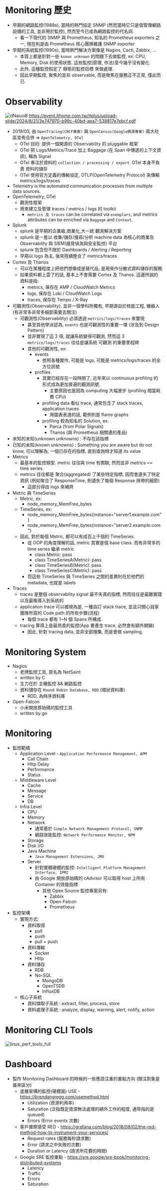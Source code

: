 # Monitoring 歷史

- 早期的網路監控(1988s), 當時的熱門協定 SNMP (然而當時它只是個管理網路設備的工具, 並非用於監控), 然而至今已成為網路監控的代名詞.
  - 看一下現代的 SNMP 與 Prometheus, 知名的 Prometheus exporters 之一, 現在則是由 Prometheus 核心團隊維護 SNMP exporter
- 早期的系統監控(1990s), 當時熱門解決方案像是 Nagios, Cacti, Zabbix, ...
  - 本質上都是針對一些 `known unknown` 的問題下去做監控, ex: CPU, Memory, Disk 的使用狀態. 這些監控(原理, 作法)至今幾乎沒有變化
  - 此外, 這種監控假定了 靜態的監控目標 來做處理.
  - 因此早期監控, 聚焦的並非 observable, 而是聚焦在服務正不正常, 僅此而已.

# Observability

![dNaiuoB](./img/dNaiuoB.png)
https://event.ithome.com.tw/itplus/upload-slide/2024/8/21/3e747970-b99c-40bd-aea7-538817e7ebcf.pdf

- 2019/05, 由 `OpenTracing(CNCF專案)` 與 `OpenCensus(Google開源專案)` 兩大社區宣佈合併 => `OpenTelemetry, OTel`
  - OTel 目的: 提供一個開源的 Observability 的 pluggable 框架
  - OTel 把 Logs/Metrics/Trace 加上 Baggage (在 Span 中傳遞的上下文資訊), 稱為 Signal
  - OTel 專注於資料的 `collection / processing / export`. OTel 本身不負責 資料的儲存
  - OTel 使用官方定義的傳輸協定, OTLP(OpenTelemetry Protocol) 來傳輸 metrics/logs/traces
- Telemetry is the automated communication processes from multiple data sources.
- OpenTelemetry, OTel
  - 觀測性框架
  - 用來建立及管理 traces / metrics / logs 的 toolkit
    - `metrics 及 traces` can be correlated via `exemplars`, and metrics attributes can be enriched via `Baggage` and `Context`.
- Splunk
  - splunk 是早期的企業級,商業化,大一統 觀測解決方案
  - splunk 是一套以 收集/儲存/搜尋/分析 machine data 為核心的商業及 Observability 與 SIEM(威脅偵測與安全監控) 平台
  - splunk 包含但不限於 Dashboards / Alerting / Reporting
  - 早期以 logs 為主, 後來陸續整合了 metrics/traces
- Cortex 及 Thanos
  - 可以在某種程度上把他們想像成是替代品, 是用來作分散式資料儲存的服務
  - 如果資料都上雲了的話, 基本上不會需要 Cortex 及 Thanos. 這邊所說的資料是指:
    - metrics, 保存在 AMP / CloudWatch Metrics
    - logs, 保存在 Loki / CloudWatch Logs
    - traces, 保存在 Tempo / X-Ray
- 可觀測性(Observability), 並非一個學科所獨有, 早期源自於核能工程, 機器人 (有非常多非常多細節需要去關注)
  - 可觀測性(Observability) 必須透過 `metrics/logs/traces` 來實現
    - 甚至其他學派認為, `events` 也是可觀測性的重要一環 (涉及到 Design Pattern)
    - 並非實現了這 3 項, 就讓系統變得可觀測, 然而這 3 `metrics/logs/traces` 往往是讓系統 可觀測 的重要里程碑
    - 其他的可觀測性, ex:
      - events
        - 依照各種實作, 可能是 logs, 可能是 metrics/logs/traces 的全方位訊號
      - profiles
        - 其實已經存在一段時間了, 近年來以 continuous profiling 的形式成為更加普遍的觀測訊號.
          - 主要原因也是因為 computing 大幅進步 (profiling 相當耗費 CPU)
        - profiling data 看似 trace, 通常包含了 stack traces, application traces
          - 用圖表表達的話, 範例則是 flame graphs
        - profiling 較為知名的 Solution, ex:
          - Parca (from Polar Signals)
          - Thanos (與 Prometheus 相關連的產品)
- 未知的未知(unknown unknowns) : 不存在該指標
- 已知的未知(known unknowns) : Something you are aware but do not know, 可以理解為, 一個已存在的指標, 直到查詢時才知道 its value
- Metrics
  - 最基本的監控類型. metric 往往與 time 有關聯, 然而並非 metrics == time series
  - metrics 往往都是 聚合(aggregated) 了某些特定指標, 因而會遺失了特定資訊 (例如聚合了 ResponseTime, 則遺失了每個 Response 挾帶的細節)
    - 這部分得由 logs 來補齊
- Metric 與 TimeSeries
  - Metric, ex:
    - node_memory_MemFree_bytes
  - TimeSeries, ex:
    - node_memory_MemFree_bytes{instance="server1.example.com"}
    - node_memory_MemFree_bytes{instance="server2.example.com"}
  - 因此, 對於每個 Metric, 都可以有成百上千個的 TimeSeries
    - 從 OOP 的角度理解的話, metric 其實是個 base class. 而有非常多的 time series 繼承 metric
      - class Metric: pass
      - class TimeSeriesA(Metric): pass
      - class TimeSeriesB(Metric): pass
      - class TimeSeriesC(Metric): pass
    - 而這些 TimeSeries 與 TimeSeries 之間的差異則在於他們的 metadata, 也就是 labels
- Traces
  - traces 是整個 observability signal 最不失真的指標, 然而往往是最難實踐以及最晚導入到系統的
  - application trace 可以被視為是, 一種自訂 stack trace, 並且只關心自家團隊所寫的 Code path 的所有步驟(流程)
    - 每個 trace 都有 1~N 個 Spans 所構成.
  - tracing 算得上是最昂貴的監控(App 要產生 trace, 必然會有額外開銷)
    - 因此, 針對 tracing data, 並非全部搜集, 而是會做 sampling.

# Monitoring System

- Nagios
  - 老牌監控工具, 原名為 NetSaint
  - written by C
  - 主力在於 主機監控 && 網路監控
  - 資料儲存在 `Round Robin Database, RDD` (環狀資料庫)
    - RDD, 為時序資料庫
- Open-Falcon
  - 小米開放原始碼的監控工具
  - written by go

# Monitoring

- 監控範疇
  - Application Level - `Application Performance Management, APM`
    - Call Chain
    - Http Delay
    - Performance
    - Status
  - Middleware Level
    - Cache
    - Message
    - Service
    - DB
  - Infra Level
    - CPU
    - Memory
    - Network
      - 通常基於 `Simple Network Management Protocol, SNMP`
      - 網路效能監控: `Network Performance Monitor, NPM`
    - Storage
    - Disk I/O
    - Java Machine
      - `Java Management Extensions, JMX`
    - Server
      - 針對實體硬體的監控: `Intelligent Platform Management Interface, IPMI`
      - 由 Google 開放原始碼的 cAdvisor 可以取得 host 上所有 Container 的效能指標
        - 其他 Open Source 監控專案另有:
          - Zabbix
          - Open-Falcon
          - Prometheus
- 監控架構
  - 實現方式:
    - 資料取得
      - pull
      - push
      - pull + push
    - 資料傳輸
      - Socket
      - Http
    - 資料儲存
      - RDB
      - No-SQL
        - MongoDB
        - OpenTSDB
        - InfluxDB
  - 核心子系統
    - 資料擷取子系統 : extract, filter, process, store
    - 資料處理子系統 : analyze, display, warning, alert, notify, action

# Monitoring CLI Tools

![linux_perf_tools_full](./img/linux_perf_tools_full.png)

# Dashboard

- 製作 Monitoring Dashboard 的時候的一些應該注重的重點方向 (關注對象是誰來區分)
  - 底層架構的監控(硬體面) USE - https://brendangregg.com/usemethod.html
    - Utilization (資源利用率)
    - Saturation (泛指既定資源無法處理的額外工作的程度, 通常指的是 queued)
    - Errors (Error events 次數)
  - 客戶實際感受 RED - https://grafana.com/blog/2018/08/02/the-red-method-how-to-instrument-your-services/
    - Request rates (服務每秒請求數)
    - Error (請求之中失敗的次數)
    - Duration or Latency (請求所花費的時間)
  - Google SRE 監控重點 - https://sre.google/sre-book/monitoring-distributed-systems
    - Latency
    - Traffic
    - Errors
    - Saturation

